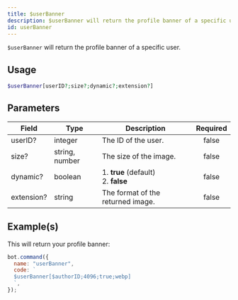 ```yaml
---
title: $userBanner
description: $userBanner will return the profile banner of a specific user.
id: userBanner
---
```


`$userBanner` will return the profile banner of a specific user.

## Usage

```php
$userBanner[userID?;size?;dynamic?;extension?]
```

## Parameters

| Field      | Type           | Description                               | Required |
| ---------- | -------------- | ----------------------------------------- | :------: |
| userID?    | integer        | The ID of the user.                       |  false   |
| size?      | string, number | The size of the image.                    |  false   |
| dynamic?   | boolean        | 1. **true** (default) <br /> 2. **false** |  false   |
| extension? | string         | The format of the returned image.         |  false   |

## Example(s)

This will return your profile banner:

```javascript
bot.command({
  name: "userBanner",
  code: `
  $userBanner[$authorID;4096;true;webp]
  `,
});
```
